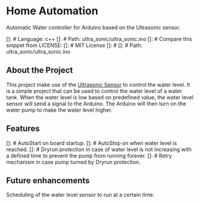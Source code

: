 # Home Automation

Automatic Water controller for Arduino based on the Ultrasonic sensor.

[]: # Language: c++
[]: # Path: ultra_sonic/ultra_sonic.ino
[]: # Compare this snippet from LICENSE:
[]: # MIT License
[]: #
[]: # Path: ultra_sonic/ultra_sonic.ino

## About the Project

This project make use of the [Ultrasonic Sensor](https://www.arduino.cc/en/Reference/UltrasonicSensor) to control the water level. It is a simple project that can be used to control the water level of a water tank. When the water level is low based on predefined value, the water level sensor will send a signal to the Arduino. The Arduino will then turn on the water pump to make the water level higher.

## Features

[]: # AutoStart on board startup.
[]: # AutoStop on when water level is reached.
[]: # Dryrun protection in case of water level is not increasing with a defined time to prevent the pump from running forever.
[]: # Retry mechanism in case pump turned by Dryrun protection.

## Future enhancements

Scheduling of the water level sensor to run at a certain time.
